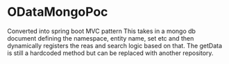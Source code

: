 # ODataMongoPoc
Converted into spring boot MVC pattern
This takes in a mongo db document defining the namespace, entity name, set etc and then dynamically registers the reas and search logic based on that.
The getData is still a hardcoded method but can be replaced with another repository.
